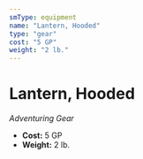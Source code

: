 ```yaml
---
smType: equipment
name: "Lantern, Hooded"
type: "gear"
cost: "5 GP"
weight: "2 lb."
---
```


# Lantern, Hooded
*Adventuring Gear*

- **Cost:** 5 GP
- **Weight:** 2 lb.
